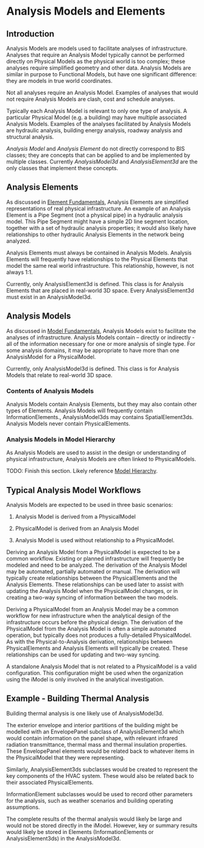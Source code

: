 # Analysis Models and Elements

## Introduction

Analysis Models are models used to facilitate analyses of  infrastructure. Analyses that require an Analysis Model typically cannot be performed directly on Physical Models as the physical world is too complex; these analyses require simplified geometry and other data.  Analysis Models are similar in purpose to Functional Models, but have one significant difference: they are models in true world coordinates.

Not all analyses require an Analysis Model. Examples of analyses that would not require Analysis Models are clash, cost and schedule analyses.

Typically each Analysis Model is relevant to only one type of analysis. A particular Physical Model (e.g. a building) may have multiple associated Analysis Models. Examples of the analyses facilitated by Analysis Models are hydraulic analysis, building energy analysis, roadway analysis and structural analysis.

*Analysis Model* and *Analysis Element* do not directly correspond to BIS classes; they are concepts that can be applied to and be implemented by multiple classes. Currently *AnalysisModel3d* and *AnalysisElement3d* are the only classes that implement these concepts.

## Analysis Elements


As discussed in [Element Fundamentals](element-fundamentals), Analysis Elements are simplified representations of real physical infrastructure. An example of an Analysis Element is a Pipe Segment (not a physical pipe) in a hydraulic analysis model. This Pipe Segment might have a simple 2D line segment location, together with a set of hydraulic analysis properties; it would also likely have relationships to other hydraulic Analysis Elements in the network being analyzed.

Analysis Elements must always be contained in Analysis Models. Analysis Elements will frequently have relationships to the Physical Elements that model the same real world infrastructure. This relationship, however, is not always 1:1.

Currently, only AnalysisElement3d is defined. This class is for Analysis Elements that are placed in real-world 3D space. Every AnalysisElement3d must exist in an AnalysisModel3d.

## Analysis Models

As discussed in [Model Fundamentals](model-fundamentals), Analysis Models exist to facilitate the analyses of infrastructure. Analysis Models contain – directly or indirectly - all of the information necessary for one or more analysis of single type. For some analysis domains, it may be appropriate to have more than one AnalysisModel for a PhysicalModel.

Currently, only AnalysisModel3d is defined. This class is for Analysis Models that relate to real-world 3D space. 

### Contents of Analysis Models

Analysis Models contain Analysis Elements, but they may also contain other types of Elements. Analysis Models will frequently contain InformationElements., AnalysisModel3ds may contains SpatialElement3ds. Analysis Models never contain PhysicalElements.

### Analysis Models in Model Hierarchy

As Analysis Models are used to assist in the design or understanding of physical infrastructure, Analysis Models are often linked to PhysicalModels.

TODO: Finish this section. Likely reference [Model Hierarchy](model-hierarchy).

## Typical Analysis Model Workflows

Analysis Models are expected to be used in three basic scenarios:

1. Analysis Model is derived from a PhysicalModel

2. PhysicalModel is derived from an Analysis Model

3. Analysis Model is used without relationship to a PhysicalModel.


Deriving an Analysis Model from a PhysicalModel is expected to be a common workflow. Existing or planned infrastructure will frequently be modeled and need to be analyzed. The derivation of the Analysis Model may be automated, partially automated or manual. The derivation will typically create relationships between the PhysicalElements and the Analysis Elements. These relationships can be used later to assist with updating the Analysis Model when the PhysicalModel changes, or in creating a two-way syncing of information between the two models.

Deriving a PhysicalModel from an Analysis Model may be a common workflow for new infrastructure when the analytical design of the infrastructure occurs before the physical design. The derivation of the PhysicalModel from the Analysis Model is often a simple automated operation, but typically does not produces a fully-detailed PhysicalModel. As with the Physical-to-Analysis derivation, relationships between PhysicalElements and Analysis Elements will typically be created. These relationships can be used for updating and two-way syncing.

A standalone Analysis Model that is not related to a PhysicalModel is a valid configuration. This configuration might be used when the organization using the iModel is only involved in the analytical investigation.

## Example - Building Thermal Analysis

Building thermal analysis is one likely use of AnalysisModel3d. 

The exterior envelope and interior partitions of the building might be modelled with an EnvelopePanel subclass of AnalysisElement3d which would contain information on the panel shape, with relevant infrared radiation transmittance, thermal mass and thermal insulation properties. These EnvelopePanel elements would be related back to whatever items in the PhysicalModel that they were representing.

Similarly, AnalysisElement3ds subclasses would be created to represent the key components of the HVAC system. These would also be related back to their associated PhysicalElements.

InformationElement subclasses would be used to record other parameters for the analysis, such as weather scenarios and building operating assumptions.

The complete results of the thermal analysis would likely be large and would not be stored directly in the iModel. However, key or summary results would likely be stored in Elements (InformationElements or AnalysisElement3ds) in the AnalysisModel3d.